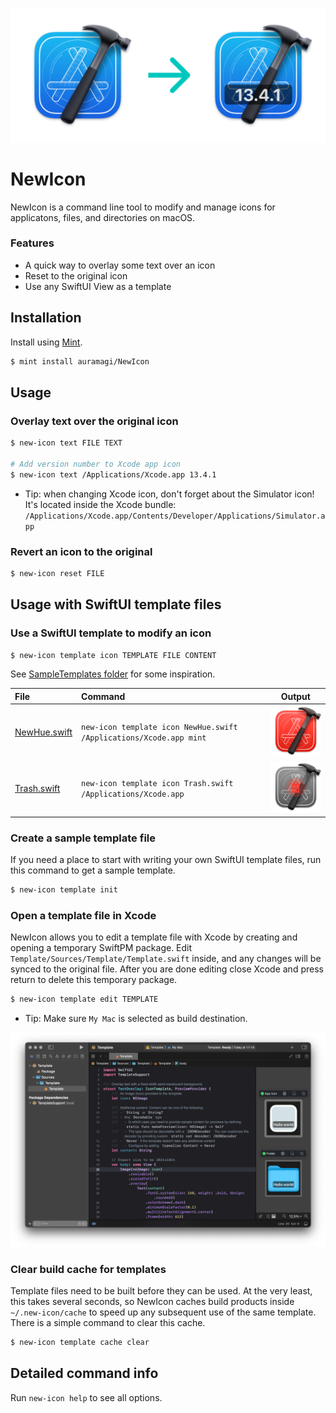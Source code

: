 <p align=center><img width=750 src=./Assets/Header.png></p>

# NewIcon

NewIcon is a command line tool to modify and manage icons for applicatons, files, and directories on macOS.

### Features

- A quick way to overlay some text over an icon 
- Reset to the original icon
- Use any SwiftUI View as a template

## Installation

Install using [Mint](https://github.com/yonaskolb/Mint).
```sh
$ mint install auramagi/NewIcon
```

## Usage

### Overlay text over the original icon
```sh
$ new-icon text FILE TEXT

# Add version number to Xcode app icon
$ new-icon text /Applications/Xcode.app 13.4.1
```
  - Tip: when changing Xcode icon, don't forget about the Simulator icon! It's located inside the Xcode bundle: `/Applications/Xcode.app/Contents/Developer/Applications/Simulator.app`

### Revert an icon to the original
```sh
$ new-icon reset FILE
```

## Usage with SwiftUI template files

### Use a SwiftUI template to modify an icon
```sh
$ new-icon template icon TEMPLATE FILE CONTENT
```

See [SampleTemplates folder](./SampleTemplates) for some inspiration.

| File | Command | Output |
|:--|:--|---|
| [NewHue.swift](./SampleTemplates/NewHue.swift) | `new-icon template icon NewHue.swift /Applications/Xcode.app mint` | <img width=128 src=./Assets/NewHueSample.png> |
| [Trash.swift](./SampleTemplates/Trash.swift) | `new-icon template icon Trash.swift /Applications/Xcode.app` | <img width=128 src=./Assets/TrashSample.png> |
 
### Create a sample template file

If you need a place to start with writing your own SwiftUI template files, run this command to get a sample template.

```sh
$ new-icon template init
```

### Open a template file in Xcode

NewIcon allows you to edit a template file with Xcode by creating and opening a temporary SwiftPM package. Edit `Template/Sources/Template/Template.swift` inside, and any changes will be synced to the original file. After you are done editing close Xcode and press return to delete this temporary package. 

```sh
$ new-icon template edit TEMPLATE
```
  - Tip: Make sure `My Mac` is selected as build destination.

![Editing the sample template](./Assets/TemplateEdit.png)

### Clear build cache for templates

Template files need to be built before they can be used. At the very least, this takes several seconds, so NewIcon caches build products inside `~/.new-icon/cache` to speed up any subsequent use of the same template. There is a simple command to clear this cache.

```sh
$ new-icon template cache clear
```

## Detailed command info

Run `new-icon help` to see all options.
